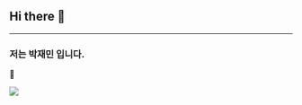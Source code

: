 ## Hi there 👋
---

### 저는 박재민 입니다.

🐼

<img src="https://capsule-render.vercel.app/api?type=slice&color=FF0000&height=140&section=header&text=안녕하세요&fontSize=20&fontColor=0000FF" />
